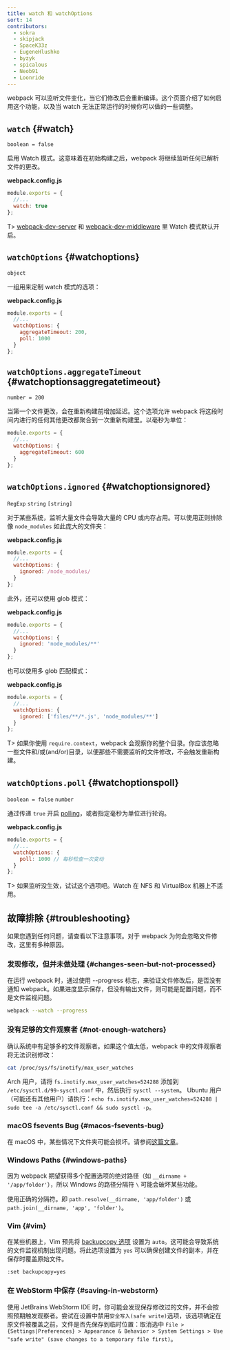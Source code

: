 ```yaml
---
title: watch 和 watchOptions
sort: 14
contributors:
  - sokra
  - skipjack
  - SpaceK33z
  - EugeneHlushko
  - byzyk
  - spicalous
  - Neob91
  - Loonride
---
```


webpack 可以监听文件变化，当它们修改后会重新编译。这个页面介绍了如何启用这个功能，以及当 watch 无法正常运行的时候你可以做的一些调整。


## `watch` {#watch}

`boolean = false`

启用 Watch 模式。这意味着在初始构建之后，webpack 将继续监听任何已解析文件的更改。

__webpack.config.js__

```javascript
module.exports = {
  //...
  watch: true
};
```

T> [webpack-dev-server](https://github.com/webpack/webpack-dev-server) 和 [webpack-dev-middleware](https://github.com/webpack/webpack-dev-middleware) 里 Watch 模式默认开启。


## `watchOptions` {#watchoptions}

`object`

一组用来定制 watch 模式的选项：

__webpack.config.js__

```javascript
module.exports = {
  //...
  watchOptions: {
    aggregateTimeout: 200,
    poll: 1000
  }
};
```


## `watchOptions.aggregateTimeout` {#watchoptionsaggregatetimeout}

`number = 200`

当第一个文件更改，会在重新构建前增加延迟。这个选项允许 webpack 将这段时间内进行的任何其他更改都聚合到一次重新构建里。以毫秒为单位：

```javascript
module.exports = {
  //...
  watchOptions: {
    aggregateTimeout: 600
  }
};
```


## `watchOptions.ignored` {#watchoptionsignored}

`RegExp` `string` `[string]`

对于某些系统，监听大量文件会导致大量的 CPU 或内存占用。可以使用正则排除像 `node_modules` 如此庞大的文件夹：

__webpack.config.js__

```javascript
module.exports = {
  //...
  watchOptions: {
    ignored: /node_modules/
  }
};
```

此外，还可以使用 glob 模式：

__webpack.config.js__

```javascript
module.exports = {
  //...
  watchOptions: {
    ignored: 'node_modules/**'
  }
};
```

也可以使用多 glob 匹配模式：

__webpack.config.js__

```javascript
module.exports = {
  //...
  watchOptions: {
    ignored: ['files/**/*.js', 'node_modules/**']
  }
};
```

T> 如果你使用 `require.context`，webpack 会观察你的整个目录。你应该忽略一些文件和/或(and/or)目录，以便那些不需要监听的文件修改，不会触发重新构建。


## `watchOptions.poll` {#watchoptionspoll}

`boolean = false` `number`

通过传递 `true` 开启 [polling](https://whatis.techtarget.com/definition/polling)，或者指定毫秒为单位进行轮询。

__webpack.config.js__

```javascript
module.exports = {
  //...
  watchOptions: {
    poll: 1000 // 每秒检查一次变动
  }
};
```

T> 如果监听没生效，试试这个选项吧。Watch 在 NFS 和 VirtualBox 机器上不适用。


## 故障排除 {#troubleshooting}

如果您遇到任何问题，请查看以下注意事项。对于 webpack 为何会忽略文件修改，这里有多种原因。

### 发现修改，但并未做处理 {#changes-seen-but-not-processed}

在运行 webpack 时，通过使用 --progress 标志，来验证文件修改后，是否没有通知 webpack。如果进度显示保存，但没有输出文件，则可能是配置问题，而不是文件监视问题。

```bash
webpack --watch --progress
```

### 没有足够的文件观察者 {#not-enough-watchers}

确认系统中有足够多的文件观察者。如果这个值太低，webpack 中的文件观察者将无法识别修改：

```bash
cat /proc/sys/fs/inotify/max_user_watches
```

Arch 用户，请将 `fs.inotify.max_user_watches=524288` 添加到 `/etc/sysctl.d/99-sysctl.conf` 中，然后执行 `sysctl --system`。 Ubuntu 用户（可能还有其他用户）请执行：`echo fs.inotify.max_user_watches=524288 | sudo tee -a /etc/sysctl.conf && sudo sysctl -p`。

### macOS fsevents Bug {#macos-fsevents-bug}

在 macOS 中，某些情况下文件夹可能会损坏。请参阅[这篇文章](https://github.com/livereload/livereload-site/blob/master/livereload.com/_articles/troubleshooting/os-x-fsevents-bug-may-prevent-monitoring-of-certain-folders.md)。

### Windows Paths {#windows-paths}

因为 webpack 期望获得多个配置选项的绝对路径（如 `__dirname + '/app/folder'`），所以 Windows 的路径分隔符 `\` 可能会破坏某些功能。

使用正确的分隔符。即 `path.resolve(__dirname, 'app/folder')` 或 `path.join(__dirname, 'app', 'folder')`。

### Vim {#vim}

在某些机器上，Vim 预先将 [backupcopy 选项](http://vimdoc.sourceforge.net/htmldoc/options.html#'backupcopy') 设置为 `auto`。这可能会导致系统的文件监视机制出现问题。将此选项设置为 `yes` 可以确保创建文件的副本，并在保存时覆盖原始文件。

`:set backupcopy=yes`

### 在 WebStorm 中保存 {#saving-in-webstorm}

使用 JetBrains WebStorm IDE 时，你可能会发现保存修改过的文件，并不会按照预期触发观察者。尝试在设置中禁用`安全写入(safe write)`选项，该选项确定在原文件被覆盖之前，文件是否先保存到临时位置：取消选中 `File > {Settings|Preferences} > Appearance & Behavior > System Settings > Use "safe write" (save changes to a temporary file first)`。
